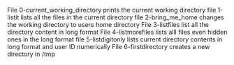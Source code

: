  File 0-current_working_directory prints the current working directory
file 1-listit lists all the files in the current directory
file 2-bring_me_home changes the working directory to users home directory
File 3-listfiles list all the directory content in long format
 File 4-listmorefiles lists alll files even hidden ones in the long format
file 5-listdigitonly lists current directory contents in long format and user ID numerically
File 6-firstdirectory creates a new directory in /tmp
